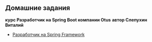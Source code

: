 ## Домашние задания 

**курс Разработчик на Spring Boot компании Otus**
**автор Слепухин Виталий**

* [Разработчик на Spring Framework](https://otus.ru/lessons/javaspring/)


